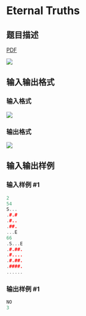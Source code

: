 # Eternal Truths

## 题目描述

[problemUrl]: https://uva.onlinejudge.org/index.php?option=com_onlinejudge&Itemid=8&category=11&page=show_problem&problem=869

[PDF](https://uva.onlinejudge.org/external/9/p928.pdf)

![](https://cdn.luogu.com.cn/upload/vjudge_pic/UVA928/3acd0ecd12b56039b8683362ac050e95b4e7320c.png)

## 输入输出格式

### 输入格式

![](https://cdn.luogu.com.cn/upload/vjudge_pic/UVA928/874edb434c2f77849313cf687be6a2f90b6df631.png)

### 输出格式

![](https://cdn.luogu.com.cn/upload/vjudge_pic/UVA928/fd1600bae9308590e5fbf66f5513851c82c5538b.png)

## 输入输出样例

### 输入样例 #1

```cpp
2
54
S...
.#.#
.#..
.##.
...E
66
.S...E
.#.##.
.#....
.#.##.
.####.
......
```


### 输出样例 #1

```cpp
NO
3
```


